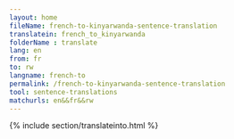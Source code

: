 ```yaml
---
layout: home
fileName: french-to-kinyarwanda-sentence-translation
translatein: french_to_kinyarwanda
folderName : translate
lang: en
from: fr
to: rw
langname: french-to
permalink: /french-to-kinyarwanda-sentence-translation
tool: sentence-translations
matchurls: en&&fr&&rw
---
```

{% include section/translateinto.html %}
